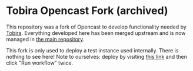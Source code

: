 # Tobira Opencast Fork (archived)

This repository was a fork of Opencast to develop functionality needed by
[Tobira](https://github.com/elan-ev/tobira). Everything developed here has been
merged upstream and is now managed in [the main repository](https://github.com/opencast/opencast).

This fork is only used to deploy a test instance used internally. There is nothing to see here!
Note to ourselves: deploy by visiting [this link](https://github.com/elan-ev/opencast-tobira/actions/workflows/deploy-tobira-opencast.yml) and then click "Run workflow" twice.
